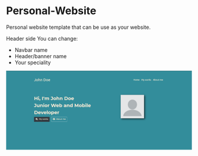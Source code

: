 # Personal-Website

Personal website template that can be use as your website.

Header side
You can change:

- Navbar name
- Header/banner name
- Your speciality

![Image of Personal-Website](https://github.com/WiLLiaM-noD/Personal-Website/blob/master/web%20screenshot/Screenshot_1.png)
